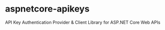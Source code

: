 # aspnetcore-apikeys
API Key Authentication Provider &amp; Client Library for ASP.NET Core Web APIs
